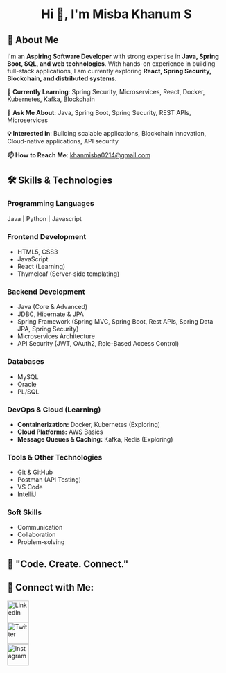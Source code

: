 <h1 align="center">Hi 👋, I'm <b>Misba Khanum S</b></h1>

## **🚀 About Me**

I'm an **Aspiring Software Developer** with strong expertise in **Java, Spring Boot, SQL, and web technologies**. With hands-on experience in building full-stack applications, I am currently exploring **React, Spring Security, Blockchain, and distributed systems**.

**🔭 Currently Learning**: Spring Security, Microservices, React, Docker, Kubernetes, Kafka, Blockchain

**💬 Ask Me About**: Java, Spring Boot, Spring Security, REST APIs, Microservices

**💡 Interested in**: Building scalable applications, Blockchain innovation, Cloud-native applications, API security

**📫 How to Reach Me**: khanmisba0214@gmail.com


## **🛠️ Skills & Technologies**

### **Programming Languages**
Java | Python | Javascript

### **Frontend Development**
* HTML5, CSS3
* JavaScript
* React (Learning)
* Thymeleaf (Server-side templating)

### **Backend Development**
* Java (Core & Advanced)
* JDBC, Hibernate & JPA
* Spring Framework (Spring MVC, Spring Boot, Rest APIs, Spring Data JPA, Spring Security)
* Microservices Architecture
* API Security (JWT, OAuth2, Role-Based Access Control)

### **Databases**
* MySQL
* Oracle
* PL/SQL

### **DevOps & Cloud (Learning)**
* **Containerization:** Docker, Kubernetes (Exploring)
* **Cloud Platforms:** AWS Basics
* **Message Queues & Caching:** Kafka, Redis (Exploring)

### **Tools & Other Technologies**
* Git & GitHub
* Postman (API Testing)
* VS Code
* IntelliJ

### **Soft Skills**
* Communication
* Collaboration
* Problem-solving


## **💭 "Code. Create. Connect."**

<h2><b>🤝 Connect with Me: </b></h2>

[<img src="https://raw.githubusercontent.com/rahuldkjain/github-profile-readme-generator/master/src/images/icons/Social/linked-in-alt.svg" alt="LinkedIn" height="50" width="50" />](https://www.linkedin.com/in/misba-khanum-s-ab0205280) <br>[<img src="https://raw.githubusercontent.com/rahuldkjain/github-profile-readme-generator/master/src/images/icons/Social/twitter.svg" alt="Twitter" height="50" width="50" />](https://twitter.com/MisbaKhan548607) <br>[<img src="https://raw.githubusercontent.com/rahuldkjain/github-profile-readme-generator/master/src/images/icons/Social/instagram.svg" alt="Instagram" height="50" width="50" />](https://www.instagram.com/misba_khan_0214)
